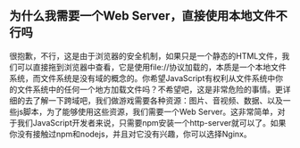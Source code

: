 ## 为什么我需要一个Web Server，直接使用本地文件不行吗
很抱歉，不行，这是由于浏览器的安全机制，如果只是一个静态的HTML文件，我们可以直接拖到浏览器中查看，它是使用file://协议加载的，本质是一个本地文件系统，而文件系统是没有域的概念的。你希望JavaScript有权利从文件系统中你的文件系统中的任何一个地方加载文件吗？不希望吧，这是非常危险的事情。更详细的去了解一下跨域吧，我们做游戏需要各种资源：图片、音视频、数据、以及一些js脚本，为了能够使用这些资源，我们需要一个Web Server。这非常简单，对于我们JavaScript开发者来说，只需要npm安装一个http-server就可以了。如果你没有接触过npm和nodejs，并且对它没有兴趣，你可以选择Nginx。